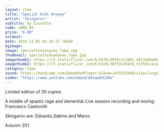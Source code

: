 ```yaml
---
layout: item
title: "Special Kids Anyway"
artist: "Skingarov"
subtitle: Ep Cassette
code: CWRD 05
price: "6.00"
soldout:
date: 2016-11-01 01:16:17 +0100
bgimage: 
image: specialkidsanyway_tape.jpg
thumbnail: specialkidsanyway_tape.jpg
imagethumb1: https://c2.staticflickr.com/6/5570/30701311801_4823dd9a0e.jpg
imagethumb2: https://c5.staticflickr.com/6/5329/30753135076_f2759ccec4.jpg
category: tape
sound: https://bandcamp.com/EmbeddedPlayer/album=1425231946/size=large/bgcol=333333/linkcol=ffffff/tracklist=false/artwork=small/transparent=true/
video: "https://www.youtube.com/embed/b8xqw5ULXMw"
---
```


Limited edition of 30 copies

A middle of spastic rage and dementia\\
Live session recording and mixing: Francesco Castrovilli 

Skingarov are: Edoardo,Sabino and Marco

Autumn 201